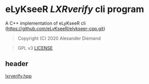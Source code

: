 # eLyKseeR _LXRverify_ cli program

A C++ implementation of eLyKseeR cli (https://github.com/eLyKseeR/elykseer-cpp.git)

>  Copyright (C) 2020 Alexander Diemand

>  GPL v3
   [LICENSE](../../LICENSE)

## header

[lxrverify.hpp](lxrverify.hpp.md)


